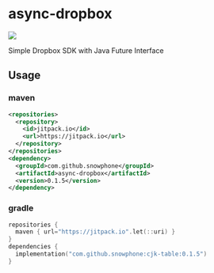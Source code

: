 # async-dropbox
[![](https://jitci.com/gh/snowphone/async-dropbox/svg)](https://jitci.com/gh/snowphone/async-dropbox)

Simple Dropbox SDK with Java Future Interface

## Usage

### maven

```xml
<repositories>
  <repository>
    <id>jitpack.io</id>
    <url>https://jitpack.io</url>
  </repository>
</repositories>
<dependency>
  <groupId>com.github.snowphone</groupId>
  <artifactId>async-dropbox</artifactId>
  <version>0.1.5</version>
</dependency>
```

### gradle

```kotlin
repositories {
  maven { url="https://jitpack.io".let(::uri) }
}
dependencies {
  implementation("com.github.snowphone:cjk-table:0.1.5")
}
```

